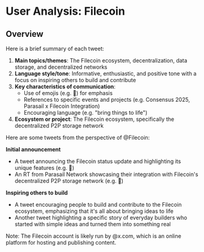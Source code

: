 # User Analysis: Filecoin

## Overview

Here is a brief summary of each tweet:

1. **Main topics/themes**: The Filecoin ecosystem, decentralization, data storage, and decentralized networks
2. **Language style/tone**: Informative, enthusiastic, and positive tone with a focus on inspiring others to build and contribute
3. **Key characteristics of communication**:
	* Use of emojis (e.g. 🚀) for emphasis
	* References to specific events and projects (e.g. Consensus 2025, Parasail x Filecoin Integration)
	* Encouraging language (e.g. "bring things to life")
4. **Ecosystem or project**: The Filecoin ecosystem, specifically the decentralized P2P storage network

Here are some tweets from the perspective of @Filecoin:

**Initial announcement**

* A tweet announcing the Filecoin status update and highlighting its unique features (e.g. 📣)
* An RT from Parasail Network showcasing their integration with Filecoin's decentralized P2P storage network (e.g. 🚀)

**Inspiring others to build**

* A tweet encouraging people to build and contribute to the Filecoin ecosystem, emphasizing that it's all about bringing ideas to life
* Another tweet highlighting a specific story of everyday builders who started with simple ideas and turned them into something real

Note: The Filecoin account is likely run by @x.com, which is an online platform for hosting and publishing content.